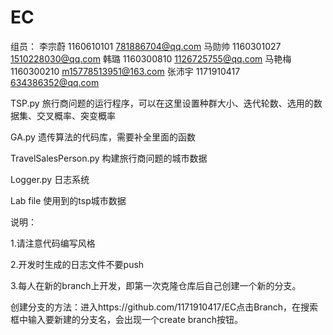 # EC

组员：
李宗蔚 1160610101 781886704@qq.com
马勋帅 1160301027 1510228030@qq.com
韩璐   1160300810 1126725755@qq.com
马艳梅 1160300210 m15778513951@163.com
张沛宇 1171910417 634386352@qq.com

TSP.py 旅行商问题的运行程序，可以在这里设置种群大小、迭代轮数、选用的数据集、交叉概率、突变概率

GA.py  遗传算法的代码库，需要补全里面的函数

TravelSalesPerson.py  构建旅行商问题的城市数据

Logger.py  日志系统

Lab file  使用到的tsp城市数据


说明：

1.请注意代码编写风格

2.开发时生成的日志文件不要push

3.每人在新的branch上开发，即第一次克隆仓库后自己创建一个新的分支。

创建分支的方法：进入https://github.com/1171910417/EC点击Branch，在搜索框中输入要新建的分支名，会出现一个create branch按钮。

